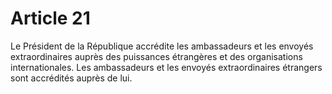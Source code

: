 # Article 21

Le Président de la République accrédite les ambassadeurs et les envoyés
extraordinaires auprès des puissances étrangères et des organisations
internationales. Les ambassadeurs et les envoyés extraordinaires étrangers sont
accrédités auprès de lui.

